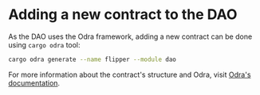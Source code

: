 # Adding a new contract to the DAO
As the DAO uses the Odra framework,
adding a new contract can be done using `cargo odra` tool:

```bash
cargo odra generate --name flipper --module dao
```

For more information about the contract's structure
and Odra, visit [Odra's documentation](https://odra.dev/docs/).